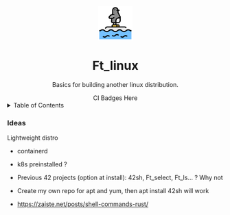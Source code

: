 <!-- TITLE -->
<br />
<div align="center">
  <img src="logo.png" alt="Logo" width="80" height="80">
  <h1 align="center">Ft_linux</h3>
  <p align="center">
    Basics for building another linux distribution.
  </p>
</div>

<div align="center">
 CI Badges Here
</div>

<!-- TABLE OF CONTENTS -->
<details>
  <summary>Table of Contents</summary>
  <ol>
    <li>
      <a href="#about-the-project">About The Project</a>
      <ul>
        <li><a href="#built-with">Built With</a></li>
      </ul>
    </li>
    <li>
      <a href="#getting-started">Getting Started</a>
      <ul>
        <li><a href="#prerequisites">Prerequisites</a></li>
        <li><a href="#installation">Installation</a></li>
      </ul>
    </li>
    <li><a href="#usage">Usage</a></li>
    <li><a href="#roadmap">Roadmap</a></li>
    <li><a href="#contributing">Contributing</a></li>
    <li><a href="#license">License</a></li>
    <li><a href="#contact">Contact</a></li>
    <li><a href="#acknowledgments">Acknowledgments</a></li>
  </ol>
</details>


  </p>
</p>


### Ideas

Lightweight distro

- containerd

- k8s preinstalled ?


- Previous 42 projects (option at install): 42sh, Ft\_select, Ft\_ls... ? Why not
- Create my own repo for apt and yum, then apt install 42sh will work



- https://zaiste.net/posts/shell-commands-rust/
